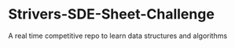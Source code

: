 # Strivers-SDE-Sheet-Challenge
A real time competitive repo to learn data structures and algorithms
